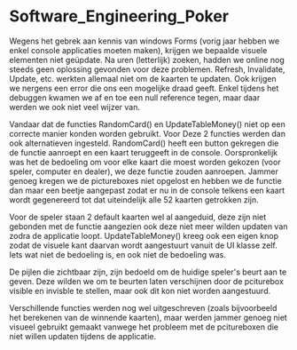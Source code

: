 # Software_Engineering_Poker

Wegens het gebrek aan kennis van windows Forms (vorig jaar hebben we enkel console applicaties moeten maken), krijgen we bepaalde visuele elementen niet geüpdate. Na uren (letterlijk) zoeken, hadden we online nog steeds geen oplossing gevonden voor deze problemen. Refresh, Invalidate, Update, etc. werkten allemaal niet om de kaarten te updaten. Ook krijgen we nergens een error die ons een mogelijke draad geeft. Enkel tijdens het debuggen kwamen we af en toe een null reference tegen, maar daar werden we ook niet veel wijzer van.

Vandaar dat de functies RandomCard() en UpdateTableMoney() niet op een correcte manier konden worden gebruikt. Voor Deze 2 functies werden dan ook alternatieven ingesteld. RandomCard() heeft een button gekregen die de functie aanroept en een kaart teruggeeft in de console. Oorspronkelijk was het de bedoeling om voor elke kaart die moest worden gekozen (voor speler, computer en dealer), we deze functie zouden aanroepen. Jammer genoeg kregen we de pictureboxes niet opgelost en hebben we de functie dan maar een beetje aangepast zodat er nu in de console telkens een kaart wordt gegenereerd tot dat uiteindelijk alle 52 kaarten getrokken zijn.

Voor de speler staan 2 default kaarten wel al aangeduid, deze zijn niet gebonden met de functie aangezien ook deze niet meer wilden updaten van zodra de applicatie loopt.
UpdateTableMoney() kreeg ook een eigen knop zodat de visuele kant daarvan wordt aangestuurt vanuit de UI klasse zelf. Iets wat niet de bedoeling is, en ook niet de bedoeling was.

De pijlen die zichtbaar zijn, zijn bedoeld om de huidige speler's beurt aan te geven. Deze wilden we om te beurten laten verschijnen door de pciturebox visible en invisble te stellen, maar ook dit kon niet worden aangestuurd.

Verschillende functies werden nog wel uitgeschreven (zoals bijvoorbeeld het berekenen van de winnende kaarten), maar werden jammer genoeg niet visueel gebruikt gemaakt vanwege het probleem met de pcitureboxen die niet willen updaten tijdens de applicatie.